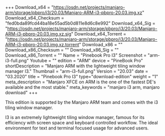 +++
Download_x64 = "https://osdn.net/projects/manjaro-arm/storage/pbpro/i3/20.03/Manjaro-ARM-i3-pbpro-20.03.img.xz"
Download_x64_Checksum = "fed0bda89fcd44ba18e55ad5b0d811e8d6c8e992"
Download_x64_Sig = "https://osdn.net/projects/manjaro-arm/storage/pbpro/i3/20.03/Manjaro-ARM-i3-pbpro-20.03.img.xz.sig"
Download_x64_Torrent = "https://osdn.net/projects/manjaro-arm/storage/pbpro/i3/20.03/Manjaro-ARM-i3-pbpro-20.03.img.xz.torrent"
Download_x86 = ""
Download_x86_Checksum = ""
Download_x86_Sig = ""
Download_x86_Torrent = ""
Name = "Pinebook Pro I3"
Screenshot = "arm-i3-full.png"
Youtube = ""
edition = "ARM"
device = "PineBook Pro"
shortDescription = "Manjaro ARM with the lightweight tiling window manager I3."
Thumbnail = "arm-i3-full.png"
Version = "20.03"
date = "03.2020"
title = "Pinebook Pro I3"
type="download-edition"
weight = "1"
meta_description = "Manjaro XFCE on ARM is the one of the fastest DE's available and the most stable."
meta_keywords = "manjaro i3 arm, manjaro download"
+++

This edition is supported by the Manjaro ARM team and comes with the i3 tiling window manager.

I3 is an extremely lightweight tiling window manager, famous for its efficiency with screen space and keyboard controlled workflow. The ideal environment for text and terminal focused usage for advanced users.

